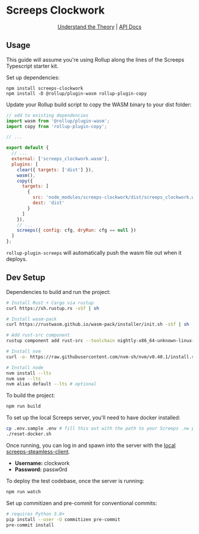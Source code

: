 # Screeps Clockwork

<div style="text-align: center;"><a href="https://glitchassassin.github.io/screeps-clockwork/">Understand the Theory</a> | <a href="https://glitchassassin.github.io/screeps-clockwork/api/">API Docs</a></div>

## Usage

This guide will assume you're using Rollup along the lines of the Screeps Typescript starter kit.

Set up dependencies:

```
npm install screeps-clockwork
npm install -D @rollup/plugin-wasm rollup-plugin-copy
```

Update your Rollup build script to copy the WASM binary to your dist folder:

```js
// add to existing dependencies
import wasm from '@rollup/plugin-wasm';
import copy from 'rollup-plugin-copy';

// ...

export default {
  // ...
  external: ['screeps_clockwork.wasm'],
  plugins: [
    clear({ targets: ['dist'] }),
    wasm(),
    copy({
      targets: [
        {
          src: 'node_modules/screeps-clockwork/dist/screeps_clockwork.wasm',
          dest: 'dist'
        }
      ]
    }),
    // ...
    screeps({ config: cfg, dryRun: cfg == null })
  ]
};
```

`rollup-plugin-screeps` will automatically push the wasm file out when it deploys.

## Dev Setup

Dependencies to build and run the project:

```bash
# Install Rust + Cargo via rustup
curl https://sh.rustup.rs -sSf | sh

# Install wasm-pack
curl https://rustwasm.github.io/wasm-pack/installer/init.sh -sSf | sh

# Add rust-src component
rustup component add rust-src --toolchain nightly-x86_64-unknown-linux-gnu

# Install nvm
curl -o- https://raw.githubusercontent.com/nvm-sh/nvm/v0.40.1/install.sh | bash

# Install node
nvm install --lts
nvm use --lts
nvm alias default --lts # optional
```

To build the project:

```bash
npm run build
```

To set up the local Screeps server, you'll need to have docker installed:

```bash
cp .env.sample .env # fill this out with the path to your Screeps .nw package and Steam key
./reset-docker.sh
```

Once running, you can log in and spawn into the server with the [local screeps-steamless-client](http://localhost:8080/).

- **Username:** clockwork
- **Password:** passw0rd

To deploy the test codebase, once the server is running:

```bash
npm run watch
```

Set up commitizen and pre-commit for conventional commits:

```bash
# requires Python 3.8+
pip install --user -U commitizen pre-commit
pre-commit install
```

